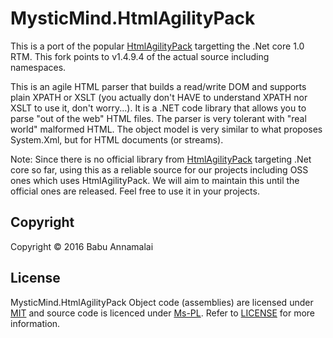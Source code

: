 # MysticMind.HtmlAgilityPack

This is a port of the popular [HtmlAgilityPack](https://htmlagilitypack.codeplex.com/) targetting the .Net core 1.0 RTM. This fork points to v1.4.9.4 of the actual source including namespaces. 

This is an agile HTML parser that builds a read/write DOM and supports plain XPATH or XSLT (you actually don't HAVE to understand XPATH nor XSLT to use it, don't worry...). It is a .NET code library that allows you to parse "out of the web" HTML files. The parser is very tolerant with "real world" malformed HTML. The object model is very similar to what proposes System.Xml, but for HTML documents (or streams). 

Note: Since there is no official library from [HtmlAgilityPack](https://htmlagilitypack.codeplex.com/) targeting .Net core so far, using this as a reliable source for our projects including OSS ones which uses HtmlAgilityPack. We will aim to maintain this until the official ones are released. Feel free to use it in your projects.

## Copyright

Copyright © 2016 Babu Annamalai


## License

MysticMind.HtmlAgilityPack Object code (assemblies) are licensed under [MIT](http://www.opensource.org/licenses/mit-license.php "Read more about the MIT license form") and source code is licenced under [Ms-PL](https://opensource.org/licenses/MS-PL). Refer to [LICENSE](https://github.com/mysticmind/mysticmind-htmlagilitypack/blob/master/LICENSE) for more information.